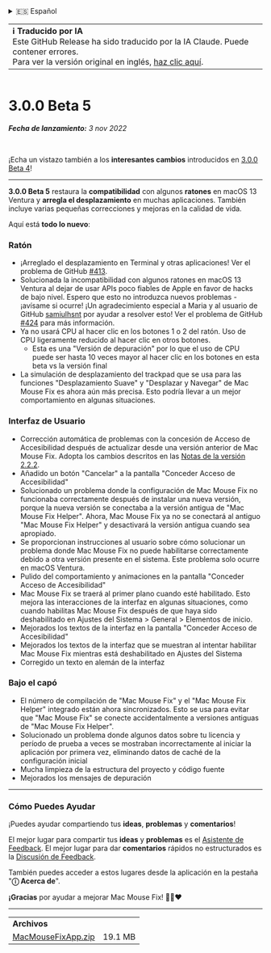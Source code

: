 <details>
<summary>🇪🇸 Español</summary>

[🇬🇧 English (GitHub Release)](https://github.com/noah-nuebling/mac-mouse-fix/releases/tag/3.0.0-Beta-5)\
[🇦🇩 Català](https://redirect.macmousefix.com/?target=mmf-release&tag=3.0.0-Beta-5&locale=ca)\
[🇩🇪 Deutsch](https://redirect.macmousefix.com/?target=mmf-release&tag=3.0.0-Beta-5&locale=de)\
**🇪🇸 Español**\
[🇫🇷 Français](https://redirect.macmousefix.com/?target=mmf-release&tag=3.0.0-Beta-5&locale=fr)\
[🇮🇩 Indonesia](https://redirect.macmousefix.com/?target=mmf-release&tag=3.0.0-Beta-5&locale=id)\
[🇮🇹 Italiano](https://redirect.macmousefix.com/?target=mmf-release&tag=3.0.0-Beta-5&locale=it)\
[🇭🇺 Magyar](https://redirect.macmousefix.com/?target=mmf-release&tag=3.0.0-Beta-5&locale=hu)\
[🇳🇱 Nederlands](https://redirect.macmousefix.com/?target=mmf-release&tag=3.0.0-Beta-5&locale=nl)\
[🇵🇱 Polski](https://redirect.macmousefix.com/?target=mmf-release&tag=3.0.0-Beta-5&locale=pl)\
[🇧🇷 Português (Brasil)](https://redirect.macmousefix.com/?target=mmf-release&tag=3.0.0-Beta-5&locale=pt-BR)\
[🇵🇹 Português (Portugal)](https://redirect.macmousefix.com/?target=mmf-release&tag=3.0.0-Beta-5&locale=pt-PT)\
[🇷🇴 Română](https://redirect.macmousefix.com/?target=mmf-release&tag=3.0.0-Beta-5&locale=ro)\
[🇸🇪 Svenska](https://redirect.macmousefix.com/?target=mmf-release&tag=3.0.0-Beta-5&locale=sv)\
[🇻🇳 Tiếng Việt](https://redirect.macmousefix.com/?target=mmf-release&tag=3.0.0-Beta-5&locale=vi)\
[🇹🇷 Türkçe](https://redirect.macmousefix.com/?target=mmf-release&tag=3.0.0-Beta-5&locale=tr)\
[🇨🇿 Čeština](https://redirect.macmousefix.com/?target=mmf-release&tag=3.0.0-Beta-5&locale=cs)\
[🇬🇷 Ελληνικά](https://redirect.macmousefix.com/?target=mmf-release&tag=3.0.0-Beta-5&locale=el)\
[🇷🇺 Русский](https://redirect.macmousefix.com/?target=mmf-release&tag=3.0.0-Beta-5&locale=ru)\
[🇺🇦 Українська](https://redirect.macmousefix.com/?target=mmf-release&tag=3.0.0-Beta-5&locale=uk)\
[🇮🇱 עברית](https://redirect.macmousefix.com/?target=mmf-release&tag=3.0.0-Beta-5&locale=he)\
[🇸🇦 العربية](https://redirect.macmousefix.com/?target=mmf-release&tag=3.0.0-Beta-5&locale=ar)\
[🇮🇳 हिन्दी](https://redirect.macmousefix.com/?target=mmf-release&tag=3.0.0-Beta-5&locale=hi)\
[🇹🇭 ไทย](https://redirect.macmousefix.com/?target=mmf-release&tag=3.0.0-Beta-5&locale=th)\
[🇨🇳 中文 (简体)](https://redirect.macmousefix.com/?target=mmf-release&tag=3.0.0-Beta-5&locale=zh-Hans)\
[🇨🇳 中文 (繁體)](https://redirect.macmousefix.com/?target=mmf-release&tag=3.0.0-Beta-5&locale=zh-Hant)\
[🇭🇰 中文（香港)](https://redirect.macmousefix.com/?target=mmf-release&tag=3.0.0-Beta-5&locale=zh-HK)\
[🇯🇵 日本語](https://redirect.macmousefix.com/?target=mmf-release&tag=3.0.0-Beta-5&locale=ja)\
[🇰🇷 한국어](https://redirect.macmousefix.com/?target=mmf-release&tag=3.0.0-Beta-5&locale=ko)\
[Help translate Mac Mouse Fix to different languages!](https://github.com/noah-nuebling/mac-mouse-fix/discussions/731)
</details>
<table align=><td>
<b>ℹ️ Traducido por IA</b><br>
Este GitHub Release ha sido traducido por la IA Claude. Puede contener errores.<br>
Para ver la versión original en inglés, <a href="https://github.com/noah-nuebling/mac-mouse-fix/releases/tag/3.0.0-Beta-5">haz clic aquí</a>.
</td></table>

<table></table>

# 3.0.0 Beta 5
***Fecha de lanzamiento:** 3 nov 2022*

<br>

¡Echa un vistazo también a los **interesantes cambios** introducidos en [3.0.0 Beta 4](https://redirect.macmousefix.com/?target=mmf-release&tag=3.0.0-Beta-4&locale=es)!

---

**3.0.0 Beta 5** restaura la **compatibilidad** con algunos **ratones** en macOS 13 Ventura y **arregla el desplazamiento** en muchas aplicaciones.
También incluye varias pequeñas correcciones y mejoras en la calidad de vida.

Aquí está **todo lo nuevo**:

### Ratón

- ¡Arreglado el desplazamiento en Terminal y otras aplicaciones! Ver el problema de GitHub [#413](https://github.com/noah-nuebling/mac-mouse-fix/issues/413).
- Solucionada la incompatibilidad con algunos ratones en macOS 13 Ventura al dejar de usar APIs poco fiables de Apple en favor de hacks de bajo nivel. Espero que esto no introduzca nuevos problemas - ¡avísame si ocurre! ¡Un agradecimiento especial a Maria y al usuario de GitHub [samiulhsnt](https://github.com/samiulhsnt) por ayudar a resolver esto! Ver el problema de GitHub [#424](https://github.com/noah-nuebling/mac-mouse-fix/issues/424) para más información.
- Ya no usará CPU al hacer clic en los botones 1 o 2 del ratón. Uso de CPU ligeramente reducido al hacer clic en otros botones.
    - Esta es una "Versión de depuración" por lo que el uso de CPU puede ser hasta 10 veces mayor al hacer clic en los botones en esta beta vs la versión final
- La simulación de desplazamiento del trackpad que se usa para las funciones "Desplazamiento Suave" y "Desplazar y Navegar" de Mac Mouse Fix es ahora aún más precisa. Esto podría llevar a un mejor comportamiento en algunas situaciones.

### Interfaz de Usuario

- Corrección automática de problemas con la concesión de Acceso de Accesibilidad después de actualizar desde una versión anterior de Mac Mouse Fix. Adopta los cambios descritos en las [Notas de la versión 2.2.2](https://redirect.macmousefix.com/?target=mmf-release&tag=2.2.2&locale=es).
- Añadido un botón "Cancelar" a la pantalla "Conceder Acceso de Accesibilidad"
- Solucionado un problema donde la configuración de Mac Mouse Fix no funcionaba correctamente después de instalar una nueva versión, porque la nueva versión se conectaba a la versión antigua de "Mac Mouse Fix Helper". Ahora, Mac Mouse Fix ya no se conectará al antiguo "Mac Mouse Fix Helper" y desactivará la versión antigua cuando sea apropiado.
- Se proporcionan instrucciones al usuario sobre cómo solucionar un problema donde Mac Mouse Fix no puede habilitarse correctamente debido a otra versión presente en el sistema. Este problema solo ocurre en macOS Ventura.
- Pulido del comportamiento y animaciones en la pantalla "Conceder Acceso de Accesibilidad"
- Mac Mouse Fix se traerá al primer plano cuando esté habilitado. Esto mejora las interacciones de la interfaz en algunas situaciones, como cuando habilitas Mac Mouse Fix después de que haya sido deshabilitado en Ajustes del Sistema > General > Elementos de inicio.
- Mejorados los textos de la interfaz en la pantalla "Conceder Acceso de Accesibilidad"
- Mejorados los textos de la interfaz que se muestran al intentar habilitar Mac Mouse Fix mientras está deshabilitado en Ajustes del Sistema
- Corregido un texto en alemán de la interfaz

### Bajo el capó

- El número de compilación de "Mac Mouse Fix" y el "Mac Mouse Fix Helper" integrado están ahora sincronizados. Esto se usa para evitar que "Mac Mouse Fix" se conecte accidentalmente a versiones antiguas de "Mac Mouse Fix Helper".
- Solucionado un problema donde algunos datos sobre tu licencia y período de prueba a veces se mostraban incorrectamente al iniciar la aplicación por primera vez, eliminando datos de caché de la configuración inicial
- Mucha limpieza de la estructura del proyecto y código fuente
- Mejorados los mensajes de depuración

---

### Cómo Puedes Ayudar

¡Puedes ayudar compartiendo tus **ideas**, **problemas** y **comentarios**!

El mejor lugar para compartir tus **ideas** y **problemas** es el [Asistente de Feedback](https://noah-nuebling.github.io/mac-mouse-fix-feedback-assistant/?type=bug-report).
El mejor lugar para dar **comentarios** rápidos no estructurados es la [Discusión de Feedback](https://github.com/noah-nuebling/mac-mouse-fix/discussions/366).

También puedes acceder a estos lugares desde la aplicación en la pestaña "**ⓘ Acerca de**".

**¡Gracias** por ayudar a mejorar Mac Mouse Fix! 💙💛❤️

---

<table align="start">
<tr>
    <td colspan=2>
        <b>Archivos</b>
    </td>
</tr>
<tr>
    <td><a href="https://github.com/noah-nuebling/mac-mouse-fix/releases/download/3.0.0-Beta-5/MacMouseFixApp.zip">MacMouseFixApp.zip</a></td>
    <td>19.1 MB</td>
</tr>
</table>